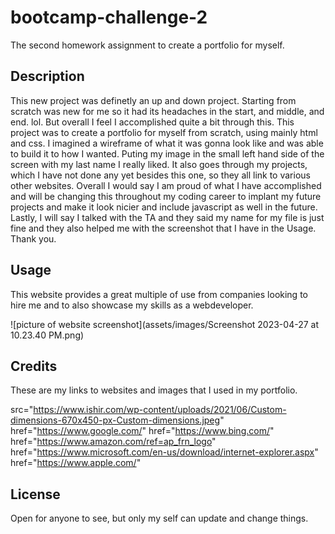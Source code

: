 # bootcamp-challenge-2

The second homework assignment to create a portfolio for myself.
 

## Description

This new project was definetly an up and down project. Starting from scratch was new for me so it had its headaches in the start, and middle, and end. lol. But overall I feel I accomplished quite a bit through this. This project was to create a portfolio for myself from scratch, using mainly html and css. I imagined a wireframe of what it was gonna look like and was able to build it to how I wanted. Puting my image in the small left hand side of the screen with my last name I really liked. It also goes through my projects, which I have not done any yet besides this one, so they all link to various other websites. Overall I would say I am proud of what I have accomplished and will be changing this throughout my coding career to implant my future projects and make it look nicier and include javascript as well in the future. Lastly, I will say I talked with the TA and they said my name for my file is just fine and they also helped me with the screenshot that I have in the Usage. Thank you.


## Usage

This website provides a great multiple of use from companies looking to hire me and to also showcase my skills as a webdeveloper. 

![picture of website screenshot](assets/images/Screenshot 2023-04-27 at 10.23.40 PM.png)

## Credits

These are my links to websites and images that I used in my portfolio.

src="https://www.ishir.com/wp-content/uploads/2021/06/Custom-dimensions-670x450-px-Custom-dimensions.jpeg"
href="https://www.google.com/"
href="https://www.bing.com/"
href="https://www.amazon.com/ref=ap_frn_logo"
href="https://www.microsoft.com/en-us/download/internet-explorer.aspx"
href="https://www.apple.com/"

## License

Open for anyone to see, but only my self can update and change things.